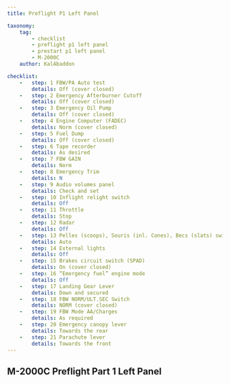 ```yaml
---
title: Preflight P1 Left Panel

taxonomy:
    tag:
        - checklist
        - preflight p1 left panel
        - prestart p1 left panel
        - M-2000C
    author: KalAbaddon

checklist:
    -   step: 1 FBW/PA Auto test 
        details: Off (cover closed) 
    -   step: 2 Emergency Afterburner Cutoff 
        details: Off (cover closed) 
    -   step: 3 Emergency Oil Pump 
        details: Off (cover closed) 
    -   step: 4 Engine Computer (FADEC) 
        details: Norm (cover closed) 
    -   step: 5 Fuel Dump 
        details: Off (cover closed) 
    -   step: 6 Tape recorder 
        details: As desired 
    -   step: 7 FBW GAIN 
        details: Norm 
    -   step: 8 Emergency Trim 
        details: N 
    -   step: 9 Audio volumes panel 
        details: Check and set 
    -   step: 10 Inflight relight switch 
        details: Off 
    -   step: 11 Throttle 
        details: Stop 
    -   step: 12 Radar 
        details: Off 
    -   step: 13 Pelles (scoops), Souris (inl. Cones), Becs (slats) switches 
        details: Auto 
    -   step: 14 External lights 
        details: Off 
    -   step: 15 Brakes circuit switch (SPAD) 
        details: On (cover closed) 
    -   step: 16 “Emergency fuel” engine mode 
        details: Off 
    -   step: 17 Landing Gear Lever 
        details: Down and secured 
    -   step: 18 FBW NORM/ULT.SEC Switch 
        details: NORM (cover closed) 
    -   step: 19 FBW Mode AA/Charges 
        details: As required 
    -   step: 20 Emergency canopy lever 
        details: Towards the rear 
    -   step: 21 Parachute lever 
        details: Towards the front
---
```


## M-2000C Preflight Part 1 Left Panel

